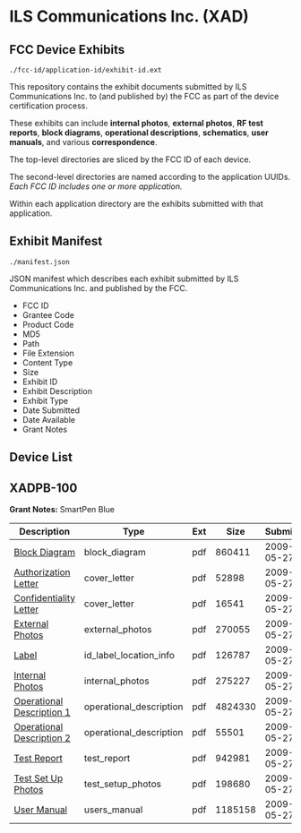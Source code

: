 # ILS Communications Inc. (XAD)
## FCC Device Exhibits

```
./fcc-id/application-id/exhibit-id.ext
```

This repository contains the exhibit documents submitted by ILS Communications Inc. to (and published by) the FCC as part of the device certification process.

These exhibits can include **internal photos**, **external photos**, **RF test reports**, **block diagrams**, **operational descriptions**, **schematics**, **user manuals**, and various **correspondence**.

The top-level directories are sliced by the FCC ID of each device.

The second-level directories are named according to the application UUIDs. *Each FCC ID includes one or more application.*

Within each application directory are the exhibits submitted with that application. 

## Exhibit Manifest

```
./manifest.json
```

JSON manifest which describes each exhibit submitted by ILS Communications Inc. and published by the FCC.

- FCC ID
- Grantee Code
- Product Code
- MD5
- Path
- File Extension
- Content Type
- Size
- Exhibit ID
- Exhibit Description
- Exhibit Type
- Date Submitted
- Date Available
- Grant Notes

## Device List
## XADPB-100
**Grant Notes:** SmartPen Blue

| Description | Type | Ext | Size | Submitted | Available |
| ----------- | ---- | --- | ---- | --------- | --------- |
| [Block Diagram](XADPB-100/06a831bbc6a6060a0980068b1cd710e0/1115871.pdf) | block_diagram | pdf | 860411 | 2009-05-27 | 2009-05-27 |
| [Authorization Letter](XADPB-100/06a831bbc6a6060a0980068b1cd710e0/1115876.pdf) | cover_letter | pdf | 52898 | 2009-05-27 | 2009-05-27 |
| [Confidentiality Letter](XADPB-100/06a831bbc6a6060a0980068b1cd710e0/1115879.pdf) | cover_letter | pdf | 16541 | 2009-05-27 | 2009-05-27 |
| [External Photos](XADPB-100/06a831bbc6a6060a0980068b1cd710e0/1115869.pdf) | external_photos | pdf | 270055 | 2009-05-27 | 2009-05-27 |
| [Label](XADPB-100/06a831bbc6a6060a0980068b1cd710e0/1115878.pdf) | id_label_location_info | pdf | 126787 | 2009-05-27 | 2009-05-27 |
| [Internal Photos](XADPB-100/06a831bbc6a6060a0980068b1cd710e0/1115870.pdf) | internal_photos | pdf | 275227 | 2009-05-27 | 2009-05-27 |
| [Operational Description 1](XADPB-100/06a831bbc6a6060a0980068b1cd710e0/1115875.pdf) | operational_description | pdf | 4824330 | 2009-05-27 | 2009-05-27 |
| [Operational Description 2](XADPB-100/06a831bbc6a6060a0980068b1cd710e0/1115880.pdf) | operational_description | pdf | 55501 | 2009-05-27 | 2009-05-27 |
| [Test Report](XADPB-100/06a831bbc6a6060a0980068b1cd710e0/1115877.pdf) | test_report | pdf | 942981 | 2009-05-27 | 2009-05-27 |
| [Test Set Up Photos](XADPB-100/06a831bbc6a6060a0980068b1cd710e0/1115868.pdf) | test_setup_photos | pdf | 198680 | 2009-05-27 | 2009-05-27 |
| [User Manual](XADPB-100/06a831bbc6a6060a0980068b1cd710e0/1115873.pdf) | users_manual | pdf | 1185158 | 2009-05-27 | 2009-05-27 |

